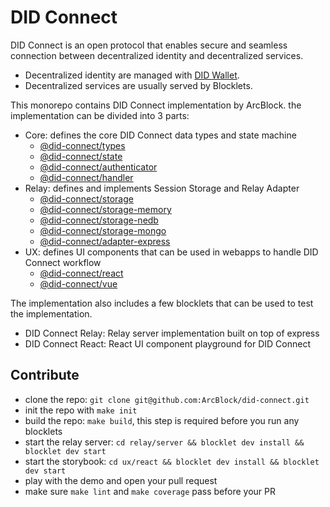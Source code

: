 # DID Connect

DID Connect is an open protocol that enables secure and seamless connection between decentralized identity and decentralized services.

- Decentralized identity are managed with [DID Wallet](https://www.didwallet.io).
- Decentralized services are usually served by Blocklets.

This monorepo contains DID Connect implementation by ArcBlock. the implementation can be divided into 3 parts:

- Core: defines the core DID Connect data types and state machine
  - [@did-connect/types](./core/types)
  - [@did-connect/state](./core/state)
  - [@did-connect/authenticator](./core/authenticator)
  - [@did-connect/handler](./core/handler)
- Relay: defines and implements Session Storage and Relay Adapter
  - [@did-connect/storage](./relay/storage)
  - [@did-connect/storage-memory](./relay/storage-memory)
  - [@did-connect/storage-nedb](./relay/storage-nedb)
  - [@did-connect/storage-mongo](./relay/storage-mongo)
  - [@did-connect/adapter-express](./relay/adapter-express)
- UX: defines UI components that can be used in webapps to handle DID Connect workflow
  - [@did-connect/react](./ux/react)
  - [@did-connect/vue](./ux/vue)

The implementation also includes a few blocklets that can be used to test the implementation.

- DID Connect Relay: Relay server implementation built on top of express
- DID Connect React: React UI component playground for DID Connect

## Contribute

- clone the repo: `git clone git@github.com:ArcBlock/did-connect.git`
- init the repo with `make init`
- build the repo: `make build`, this step is required before you run any blocklets
- start the relay server: `cd relay/server && blocklet dev install && blocklet dev start`
- start the storybook: `cd ux/react && blocklet dev install && blocklet dev start`
- play with the demo and open your pull request
- make sure `make lint` and `make coverage` pass before your PR
